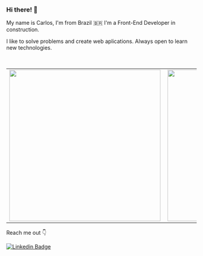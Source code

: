 ### Hi there! 👋

My name is Carlos, I'm from Brazil 🇧🇷
I'm a Front-End Developer in construction.

I like to solve problems and create web aplications. Always open to learn new technologies.

<br>
     <div>               
          <center>
               <table>
                    <tr>
                         <td><img width="400px" align="left" src="https://github-readme-stats.vercel.app/api/top-langs/?username=CarllosRene&hide=html&layout=compact&theme=react" /></td>
                         <td><img width="400px" align="left" src="https://github-readme-stats.vercel.app/api?username=CarllosRene&theme=react&show_icons=true"/></td>
                    </tr>   
               </table>
          </center>  
     </div> 

Reach me out 👇

[![Linkedin Badge](https://img.shields.io/badge/-Carlos%20Renê-6DAEC2?style=flat-square&logo=Linkedin&logoColor=white&link=https://www.linkedin.com/in/carlos-renê-4034b456)](https://www.linkedin.com/in/carlos-renê-4034b456)


